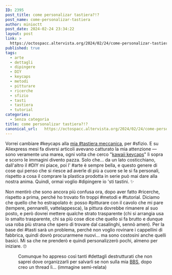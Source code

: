 ```yaml
---
ID: 2395
post_title: come personalizar tastiera?!?
post_name: come-personalizar-tastiera
author: minioctt
post_date: 2024-02-24 23:34:22
layout: post
link: >
  https://octospacc.altervista.org/2024/02/24/come-personalizar-tastiera/
published: true
tags:
  - arte
  - dettagli
  - dipingere
  - DIY
  - keycaps
  - metodi
  - pitturare
  - ricerche
  - sfizio
  - tasti
  - tastiera
  - tutorial
categories:
  - Senza categoria
title: come personalizar tastiera?!?
canonical_url:   https://octospacc.altervista.org/2024/02/24/come-personalizar-tastiera/
---
```

<!-- wp:paragraph -->
<p>Vorrei cambiare #keycaps alla <a href="https://octospacc.altervista.org/2023/12/26/817/">mia #tastiera meccanica</a>, per #sfizio. E su Aliexpress mesi fa diversi articoli avevano catturato la mia attenzione — sono veramente una marea, ogni volta che cerco "<a href="https://it.aliexpress.com/w/wholesale-kawaii-keycaps.html">kawaii keycaps</a>" lì sopra e scorro le immagini divento pazza. Solo che... da un lato costicchiano, dall'altro il #DIY mi piace, poi l' #arte è sempre bella, e questo genere di cose qui penso che si riesce ad averle di più a cuore se le si fa personali, rispetto a cosa il comprare la plastica prodotta in serie può mai dare alla nostra anima. Quindi, ormai voglio #dipingere io 'sti tastini. ✨️</p>
<!-- /wp:paragraph -->

<!-- wp:paragraph -->
<p>Non mentirò che sono ancora più confusa ora, dopo aver fatto #ricerche, rispetto a prima, perché ho trovato fin troppi #metodi e #tutorial. Diciamo che quello che ho estrapolato è: posso #pitturare con il cavolo che mi pare (tempere, pennarelli, vattelappesca), la pittura dovrebbe rimanere al suo posto, e però dovrei mettere qualche strato trasparente (chi si arrangia usa lo smalto trasparente, chi sa più cose dice che quello si fa brutto e dunque usa roba più strana che spero di trovare dal casalinghi, sennò amen). Per la base dei #tasti sarà un problema, perché non voglio rovinare i cappellini di fabbrica, quindi dovrò procurarmene nuovi... ma sono costosini anche quelli basici. Mi sa che ne prenderò e quindi personalizzerò pochi, almeno per iniziare. 🙄️</p>
<!-- /wp:paragraph -->

<!-- wp:paragraph -->
<p></p>
<!-- /wp:paragraph -->

<!-- wp:image {"id":2398,"sizeSlug":"large","linkDestination":"none"} -->
<figure class="wp-block-image size-large"><img src="{{site.cdnurl}}/assets/uploads/2024/02/Screenshot_20240224-232911_System_UI-337x1440.png" alt="" class="wp-image-2398"/><figcaption class="wp-element-caption">Comunque ho appreso così tanti #dettagli destrutturati che non saprei dove organizzarli per salvarli se non sulla mia <a href="https://bbs.spacc.eu.org">BBS</a>, dopo creo un thread lì… (immagine semi-relata)</figcaption></figure>
<!-- /wp:image -->